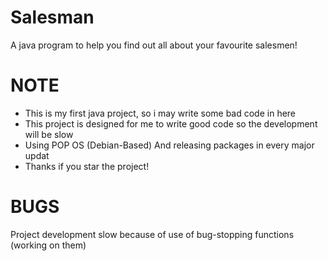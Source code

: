 # Salesman
A java program to help you find out all about your favourite salesmen! 
# NOTE
- This is my first java project, so i may write some bad code in here
- This project is designed for me to write good code so the development will be slow
- Using POP OS (Debian-Based) And releasing packages in every major updat
- Thanks if you star the project!
# BUGS
Project development slow because of use of bug-stopping functions (working on them)
